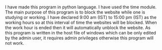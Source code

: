 I have made this program in python language. I have used the time module. The main purpose of this program is to block the website while one is studying or working. I have declared 9:00 am (IST) to 15:00 pm (IST) as the working hours so at this interval of time the websites will be blocked. When the work hour is ended then it will automatically unblock the website. As this program is written in the host file of windows which can be only edited by the admin user, it requires admin privileges otherwise this program will not work.
